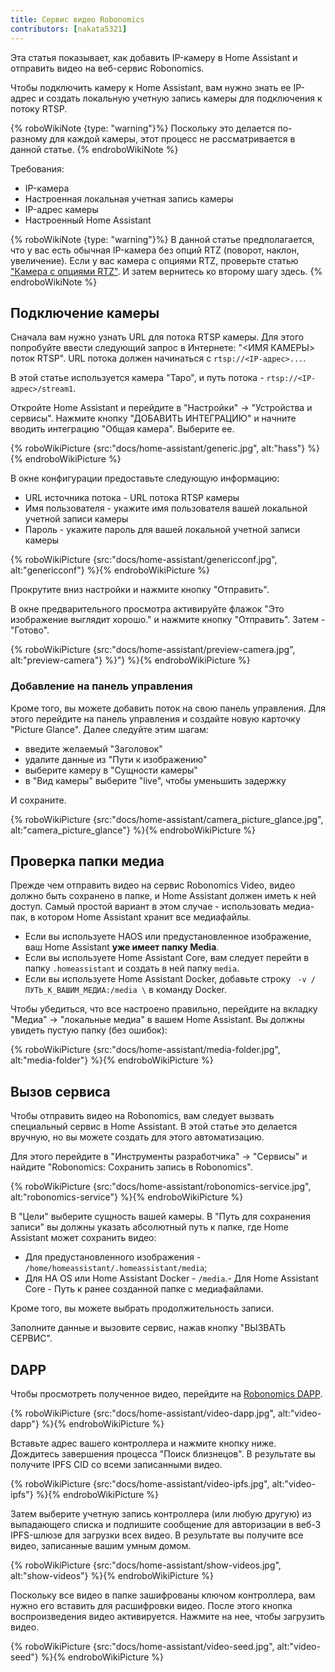 ```yaml
---
title: Сервис видео Robonomics
contributors: [nakata5321]
---
```


Эта статья показывает, как добавить IP-камеру в Home Assistant и отправить видео на веб-сервис Robonomics.

Чтобы подключить камеру к Home Assistant, вам нужно знать ее IP-адрес и создать локальную учетную запись камеры для подключения к потоку RTSP.

{% roboWikiNote {type: "warning"}%} Поскольку это делается по-разному для каждой камеры, этот процесс не рассматривается в данной статье.
{% endroboWikiNote %}

Требования:
- IP-камера
- Настроенная локальная учетная запись камеры
- IP-адрес камеры
- Настроенный Home Assistant

{% roboWikiNote {type: "warning"}%} В данной статье предполагается, что у вас есть обычная IP-камера без опций RTZ (поворот, наклон, увеличение). Если у вас камера с опциями RTZ, проверьте статью ["Камера с опциями RTZ"](docs/ptz-camera). И затем вернитесь ко второму шагу здесь. {% endroboWikiNote %}

## Подключение камеры

Сначала вам нужно узнать URL для потока RTSP камеры.
Для этого попробуйте ввести следующий запрос в Интернете: "<ИМЯ КАМЕРЫ> поток RTSP".
URL потока должен начинаться с `rtsp://<IP-адрес>...`.

В этой статье используется камера "Tapo", и путь потока - `rtsp://<IP-адрес>/stream1`.

Откройте Home Assistant и перейдите в "Настройки" -> "Устройства и сервисы". Нажмите кнопку "ДОБАВИТЬ ИНТЕГРАЦИЮ" и начните вводить интеграцию "Общая камера". Выберите ее.

{% roboWikiPicture {src:"docs/home-assistant/generic.jpg", alt:"hass"} %}{% endroboWikiPicture %}

В окне конфигурации предоставьте следующую информацию:
- URL источника потока - URL потока RTSP камеры
- Имя пользователя - укажите имя пользователя вашей локальной учетной записи камеры
- Пароль - укажите пароль для вашей локальной учетной записи камеры

{% roboWikiPicture {src:"docs/home-assistant/genericconf.jpg", alt:"genericconf"} %}{% endroboWikiPicture %}

Прокрутите вниз настройки и нажмите кнопку "Отправить".

В окне предварительного просмотра активируйте флажок "Это изображение выглядит хорошо." и нажмите кнопку "Отправить". Затем - "Готово".

{% roboWikiPicture {src:"docs/home-assistant/preview-camera.jpg", alt:"preview-camera"} %}"} %}{% endroboWikiPicture %}

### Добавление на панель управления

Кроме того, вы можете добавить поток на свою панель управления. Для этого перейдите на панель управления и создайте новую карточку "Picture Glance". Далее следуйте этим шагам:
- введите желаемый "Заголовок"
- удалите данные из "Пути к изображению"
- выберите камеру в "Сущности камеры"
- в "Вид камеры" выберите "live", чтобы уменьшить задержку

И сохраните.

{% roboWikiPicture {src:"docs/home-assistant/camera_picture_glance.jpg", alt:"camera_picture_glance"} %}{% endroboWikiPicture %}


## Проверка папки медиа

Прежде чем отправить видео на сервис Robonomics Video, видео должно быть сохранено в папке, и Home Assistant должен иметь к ней доступ.
Самый простой вариант в этом случае - использовать медиа-пак, в котором Home Assistant хранит все медиафайлы.

- Если вы используете HAOS или предустановленное изображение, ваш Home Assistant **уже имеет папку Media**.
- Если вы используете Home Assistant Core, вам следует перейти в папку `.homeassistant` и создать в ней папку `media`.
- Если вы используете Home Assistant Docker, добавьте строку ` -v /ПУТЬ_К_ВАШИМ_МЕДИА:/media \` в команду Docker.

Чтобы убедиться, что все настроено правильно, перейдите на вкладку "Медиа" -> "локальные медиа" в вашем Home Assistant.
Вы должны увидеть пустую папку (без ошибок):

{% roboWikiPicture {src:"docs/home-assistant/media-folder.jpg", alt:"media-folder"} %}{% endroboWikiPicture %}

## Вызов сервиса

Чтобы отправить видео на Robonomics, вам следует вызвать специальный сервис в Home Assistant.
В этой статье это делается вручную, но вы можете создать для этого автоматизацию.

Для этого перейдите в "Инструменты разработчика" -> "Сервисы" и найдите "Robonomics: Сохранить запись в Robonomics".

{% roboWikiPicture {src:"docs/home-assistant/robonomics-service.jpg", alt:"robonomics-service"} %}{% endroboWikiPicture %}

В "Цели" выберите сущность вашей камеры.
В "Путь для сохранения записи" вы должны указать абсолютный путь к папке, где Home Assistant может сохранить видео:
- Для предустановленного изображения - `/home/homeassistant/.homeassistant/media`;
- Для HA OS или Home Assistant Docker - `/media`.- Для Home Assistant Core - Путь к ранее созданной папке с медиафайлами.

Кроме того, вы можете выбрать продолжительность записи.

Заполните данные и вызовите сервис, нажав кнопку "ВЫЗВАТЬ СЕРВИС".

## DAPP

Чтобы просмотреть полученное видео, перейдите на [Robonomics DAPP](https://vol4tim.github.io/videostream/).

{% roboWikiPicture {src:"docs/home-assistant/video-dapp.jpg", alt:"video-dapp"} %}{% endroboWikiPicture %}

Вставьте адрес вашего контроллера и нажмите кнопку ниже. Дождитесь завершения процесса "Поиск близнецов".
В результате вы получите IPFS CID со всеми записанными видео.

{% roboWikiPicture {src:"docs/home-assistant/video-ipfs.jpg", alt:"video-ipfs"} %}{% endroboWikiPicture %}

Затем выберите учетную запись контроллера (или любую другую) из выпадающего списка и подпишите сообщение для авторизации в
веб-3 IPFS-шлюзе для загрузки всех видео. В результате вы получите все видео, записанные вашим умным домом.

{% roboWikiPicture {src:"docs/home-assistant/show-videos.jpg", alt:"show-videos"} %}{% endroboWikiPicture %}

Поскольку все видео в папке зашифрованы ключом контроллера, вам нужно его вставить для расшифровки видео.
После этого кнопка воспроизведения видео активируется. Нажмите на нее, чтобы загрузить видео.

{% roboWikiPicture {src:"docs/home-assistant/video-seed.jpg", alt:"video-seed"} %}{% endroboWikiPicture %}